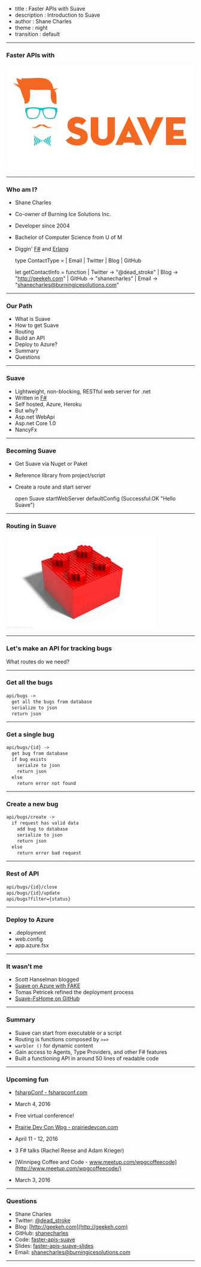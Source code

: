 - title : Faster APIs with Suave
- description : Introduction to Suave
- author : Shane Charles
- theme : night
- transition : default

***

### Faster APIs with

![Suave](images/suave1.png)

*** 

### Who am I?

- Shane Charles
- Co-owner of Burning Ice Solutions Inc.
- Developer since 2004
- Bachelor of Computer Science from U of M
- Diggin' [F#](http://fsharp.org) and [Erlang](https://erlang.org)


    type ContactType = | Email | Twitter | Blog | GitHub

    let getContactInfo = function
	    | Twitter -> "@dead_stroke"
	    | Blog    -> "http://geekeh.com"
        | GitHub  -> "shanecharles"
	    | Email   -> "shanecharles@burningicesolutions.com"

***

### Our Path

- What is Suave
- How to get Suave
- Routing
- Build an API
- Deploy to Azure?
- Summary
- Questions

***

### Suave

- Lightweight, non-blocking, RESTful web server for .net
- Written in [F#](http://fsharp.org/)
- Self hosted, Azure, Heroku
- But why?
 - Asp.net WebApi
 - Asp.net Core 1.0
 - NancyFx

***

### Becoming Suave

- Get Suave via Nuget or Paket
- Reference library from project/script
- Create a route and start server


    open Suave
    startWebServer defaultConfig (Successful.OK "Hello Suave")

*** 
### Routing in Suave

![Composability](images/composability.gif)

***

### Let's make an API for tracking bugs

What routes do we need?

***

### Get all the bugs

    api/bugs -> 
      get all the bugs from database
      serialize to json
      return json


***

### Get a single bug

    api/bugs/{id} ->
      get bug from database
      if bug exists
        serialze to json
        return json
      else
        return error not found

***

### Create a new bug

    api/bugs/create ->
      if request has valid data
        add bug to database
        serialize to json
        return json
      else
        return error bad request

***

### Rest of API

    api/bugs/{id}/close
    api/bugs/{id}/update
    api/bugs?filter={status}

***

### Deploy to Azure

- .deployment
- web.config
 - app.azure.fsx

---

### It wasn't me

- Scott Hanselman blogged
 - [Suave on Azure with FAKE](http://www.hanselman.com/blog/RunningSuaveioAndFWithFAKEInAzureWebAppsWithGitAndTheDeployButton.aspx)
- Tomas Petricek refined the deployment process
 - [Suave-FsHome on GitHub](https://github.com/tpetricek/suave-fshome)

***

### Summary

- Suave can start from executable or a script
- Routing is functions composed by `>=>`
- `warbler ()` for dynamic content
- Gain access to Agents, Type Providers, and other F# features
- Built a functioning API in around 50 lines of readable code

***

### Upcoming fun

- [fsharpConf - fsharpconf.com](http://fsharpconf.com/)
 - March 4, 2016
 - Free virtual conference!

- [Prairie Dev Con Wpg - prairiedevcon.com](http://prairiedevcon.com/)
 - April 11 - 12, 2016
 - 3 F# talks (Rachel Reese and Adam Krieger)

- [Winnipeg Coffee and Code - www.meetup.com/wpgcoffeecode](http://www.meetup.com/wpgcoffeecode/)
 - March 3, 2016

***

### Questions

- Shane Charles
- Twitter: [@dead_stroke](https://twitter.com/dead_stroke)
- Blog: [http://geekeh.com](http://geekeh.com)
- GitHub: [shanecharles](https://github.com/shanecharles)
 - Code: [faster-apis-suave](https://github.com/shanecharles/faster-apis-suave)
 - Slides: [faster-apis-suave-slides](https://github.com/shanecharles/faster-apis-suave-slides)
- Email: shanecharles@burningicesolutions.com

***
